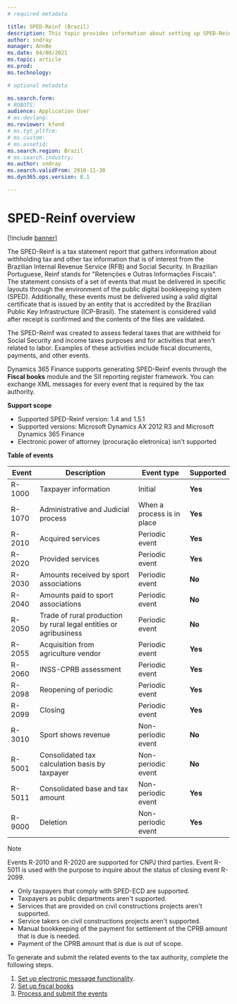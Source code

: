 ```yaml
---
# required metadata

title: SPED-Reinf (Brazil)
description: This topic provides information about setting up SPED-Reinf events using Fiscal books and the electronic message framework.
author: sndray
manager: AnnBe
ms.date: 04/08/2021
ms.topic: article
ms.prod: 
ms.technology: 

# optional metadata

ms.search.form: 
# ROBOTS: 
audience: Application User
# ms.devlang: 
ms.reviewer: kfend
# ms.tgt_pltfrm: 
# ms.custom: 
# ms.assetid: 
ms.search.region: Brazil
# ms.search.industry: 
ms.author: sndray
ms.search.validFrom: 2016-11-30
ms.dyn365.ops.version: 8.1

---
```


# SPED-Reinf overview 

[!include [banner](../includes/banner.md)]


The SPED-Reinf is a tax statement report that gathers information about withholding tax and other tax information that is of interest from the Brazilian Internal Revenue Service (RFB) and Social Security. In Brazilian Portuguese, Reinf stands for "Retenções e Outras Informações Fiscais". The statement consists of a set of events that must be delivered in specific layouts through the environment of the public digital bookkeeping system (SPED). Additionally, these events must be delivered using a valid digital certificate that is issued by an entity that is accredited by the Brazilian Public Key Infrastructure (ICP-Brasil). The statement is considered valid after receipt is confirmed and the contents of the files are validated.

The SPED-Reinf was created to assess federal taxes that are withheld for Social Security and income taxes purposes and for activities that aren't related to labor. Examples of these activities include fiscal documents, payments, and other events.

Dynamics 365 Finance supports generating SPED-Reinf events through the **Fiscal books** module and the SII reporting register framework. You can exchange XML messages for every event that is required by the tax authority.

**Support scope**

- Supported SPED-Reinf version: 1.4 and 1.5.1
- Supported versions: Microsoft Dynamics AX 2012 R3 and Microsoft Dynamics 365 Finance
- Electronic power of attorney (procuração eletronica) isn't supported

**Table of events**

| Event | Description | Event type | Supported |
|-|-|-|-|
| R-1000     | Taxpayer information | Initial | **Yes** |
| R-1070     | Administrative and Judicial process | When a process is in place | **Yes** |
| R-2010     | Acquired services | Periodic event | **Yes** |
| R-2020     | Provided services | Periodic event | **Yes** |
| R-2030     | Amounts received by sport associations | Periodic event | **No** |
| R-2040     | Amounts paid to sport associations | Periodic event | **No** |
| R-2050     | Trade of rural production by rural legal entities or agribusiness | Periodic event | **No** |
| R-2055     | Acquisition from agriculture vendor | Periodic event | **Yes** |
| R-2060     | INSS-CPRB assessment | Periodic event | **Yes** |
| R-2098     | Reopening of periodic | Periodic event | **Yes** |
| R-2099     | Closing | Periodic event | **Yes** |
| R-3010     | Sport shows revenue | Non-periodic event | **No** |
| R-5001     | Consolidated tax calculation basis by taxpayer | Non-periodic event | **No** |
| R-5011     | Consolidated base and tax amount | Non-periodic event | **Yes** |
| R-9000     | Deletion | Non-periodic event | **Yes** |

> [!NOTE]
> Events R-2010 and R-2020 are supported for CNPJ third parties. Event R-5011 is used with the purpose to inquire about the status of closing event R-2099.


- Only taxpayers that comply with SPED-ECD are supported.
- Taxpayers as public departments aren't supported.
- Services that are provided on civil constructions projects aren't supported.
- Service takers on civil constructions projects aren't supported.
- Manual bookkeeping of the payment for settlement of the CPRB amount that is due is needed.
- Payment of the CPRB amount that is due is out of scope.

To generate and submit the related events to the tax authority, complete the following steps.

1. [Set up electronic message functionality](latam-bra-sped-reinf-electronic-messages.md). 
2. [Set up fiscal books](latam-bra-sped-reinf-setup-fiscal-books.md)
3. [Process and submit the events](latam-bra-sped-reinf.md)




